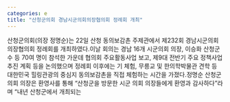 ```yaml
---
categories: e
title: "산청군의회 경남시군의회의장협의회 정례회 개최"
---
```

산청군의회(의장 정명순)는 22일 산청 동의보감촌 주제관에서 제232회 경남시군의회의장협의회 정례회를 개최하였다.이날 회의는 경남 16개 시군의회 의장, 이승화 산청군수 등 70여 명이 참석한 가운데 협의회 주요활동사업 보고, 제9대 전반기 주요 정책사업 추진 계획 등을 논의했으며 정례회 이후에는 기 체험, 무릉교 및 한의학박물관 견학 등 대한민국 힐링관광의 중심지 동의보감촌을 직접 체험하는 시간을 가졌다.정명순 산청군의회 의장은 환영사를 통해 “산청군을 방문한 시군 의회 의장들에게 환영과 감사하다”라며 “내년 산청군에서 개최되는